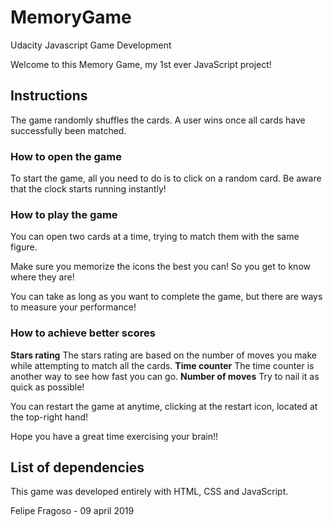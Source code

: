 # MemoryGame
Udacity Javascript Game Development

Welcome to this Memory Game, my 1st ever JavaScript project!

## Instructions
The game randomly shuffles the cards. A user wins once all cards have successfully been matched.

### How to open the game
To start the game, all you need to do is to click on a random card.
Be aware that the clock starts running instantly!

### How to play the game
You can open two cards at a time, trying to match them with the same figure.

Make sure you memorize the icons the best you can!
So you get to know where they are!

You can take as long as you want to complete the game,
but there are ways to measure your performance!

### How to achieve better scores
**Stars rating**
The stars rating are based on the number of moves you make while attempting to match all the cards.
**Time counter**
The time counter is another way to see how fast you can go.
**Number of moves**
Try to nail it as quick as possible!

You can restart the game at anytime, clicking at the restart icon, located at the top-right hand!

Hope you have a great time exercising your brain!!


## List of dependencies
This game was developed entirely with HTML, CSS and JavaScript.

Felipe Fragoso - 09 april 2019
